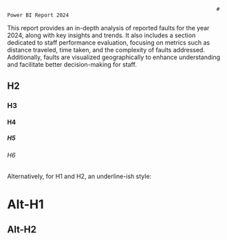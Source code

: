                                                                         # Power BI Report 2024
This report provides an in-depth analysis of reported faults for the year 2024, along with key insights and trends. It also includes a section dedicated to staff performance evaluation, focusing on metrics such as distance traveled, time taken, and the complexity of faults addressed. Additionally, faults are visualized geographically to enhance understanding and facilitate better decision-making for staff.
## H2
### H3
#### H4
##### H5
###### H6

Alternatively, for H1 and H2, an underline-ish style:

Alt-H1
======

Alt-H2
------
